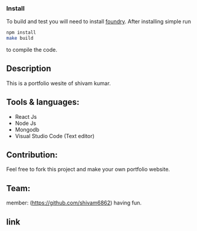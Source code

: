### Install

To build and test you will need to install [foundry](https://github.com/shivam6862/portfolio).  After installing simple run

```sh
npm install
make build
```

to compile the code.

## Description

This is a portfolio wesite of shivam kumar.

## Tools & languages:

* React Js
* Node Js
* Mongodb
* Visual Studio Code (Text editor)

## Contribution:

Feel free to fork this project and make your own portfolio website.

## Team:

member: (https://github.com/shivam6862) having fun.

## link
